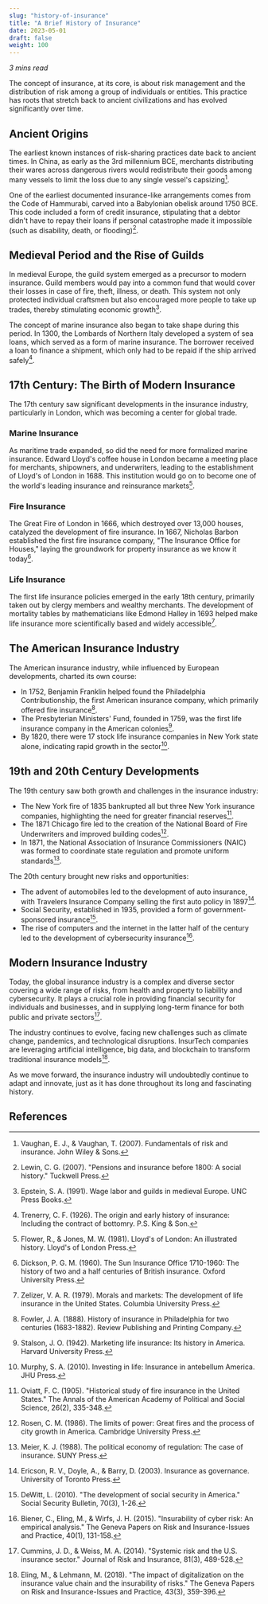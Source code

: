 ```yaml
--- 
slug: "history-of-insurance"
title: "A Brief History of Insurance"
date: 2023-05-01
draft: false 
weight: 100
--- 
```


*3 mins read*

The concept of insurance, at its core, is about risk management and the distribution of risk among a group of individuals or entities. This practice has roots that stretch back to ancient civilizations and has evolved significantly over time.

## Ancient Origins

The earliest known instances of risk-sharing practices date back to ancient times. In China, as early as the 3rd millennium BCE, merchants distributing their wares across dangerous rivers would redistribute their goods among many vessels to limit the loss due to any single vessel's capsizing[^1].

One of the earliest documented insurance-like arrangements comes from the Code of Hammurabi, carved into a Babylonian obelisk around 1750 BCE. This code included a form of credit insurance, stipulating that a debtor didn't have to repay their loans if personal catastrophe made it impossible (such as disability, death, or flooding)[^2]. 

## Medieval Period and the Rise of Guilds

In medieval Europe, the guild system emerged as a precursor to modern insurance. Guild members would pay into a common fund that would cover their losses in case of fire, theft, illness, or death. This system not only protected individual craftsmen but also encouraged more people to take up trades, thereby stimulating economic growth[^3].

The concept of marine insurance also began to take shape during this period. In 1300, the Lombards of Northern Italy developed a system of sea loans, which served as a form of marine insurance. The borrower received a loan to finance a shipment, which only had to be repaid if the ship arrived safely[^4].

## 17th Century: The Birth of Modern Insurance

The 17th century saw significant developments in the insurance industry, particularly in London, which was becoming a center for global trade.

### Marine Insurance
As maritime trade expanded, so did the need for more formalized marine insurance. Edward Lloyd's coffee house in London became a meeting place for merchants, shipowners, and underwriters, leading to the establishment of Lloyd's of London in 1688. This institution would go on to become one of the world's leading insurance and reinsurance markets[^5].

### Fire Insurance
The Great Fire of London in 1666, which destroyed over 13,000 houses, catalyzed the development of fire insurance. In 1667, Nicholas Barbon established the first fire insurance company, "The Insurance Office for Houses," laying the groundwork for property insurance as we know it today[^6].

### Life Insurance
The first life insurance policies emerged in the early 18th century, primarily taken out by clergy members and wealthy merchants. The development of mortality tables by mathematicians like Edmond Halley in 1693 helped make life insurance more scientifically based and widely accessible[^7].

## The American Insurance Industry

The American insurance industry, while influenced by European developments, charted its own course:

- In 1752, Benjamin Franklin helped found the Philadelphia Contributionship, the first American insurance company, which primarily offered fire insurance[^8].
- The Presbyterian Ministers' Fund, founded in 1759, was the first life insurance company in the American colonies[^9].
- By 1820, there were 17 stock life insurance companies in New York state alone, indicating rapid growth in the sector[^10].

## 19th and 20th Century Developments

The 19th century saw both growth and challenges in the insurance industry:

- The New York fire of 1835 bankrupted all but three New York insurance companies, highlighting the need for greater financial reserves[^11].
- The 1871 Chicago fire led to the creation of the National Board of Fire Underwriters and improved building codes[^12].
- In 1871, the National Association of Insurance Commissioners (NAIC) was formed to coordinate state regulation and promote uniform standards[^13].

The 20th century brought new risks and opportunities:

- The advent of automobiles led to the development of auto insurance, with Travelers Insurance Company selling the first auto policy in 1897[^14].
- Social Security, established in 1935, provided a form of government-sponsored insurance[^15].
- The rise of computers and the internet in the latter half of the century led to the development of cybersecurity insurance[^16].

## Modern Insurance Industry

Today, the global insurance industry is a complex and diverse sector covering a wide range of risks, from health and property to liability and cybersecurity. It plays a crucial role in providing financial security for individuals and businesses, and in supplying long-term finance for both public and private sectors[^17].

The industry continues to evolve, facing new challenges such as climate change, pandemics, and technological disruptions. InsurTech companies are leveraging artificial intelligence, big data, and blockchain to transform traditional insurance models[^18].

As we move forward, the insurance industry will undoubtedly continue to adapt and innovate, just as it has done throughout its long and fascinating history.

## References

[^1]: Vaughan, E. J., & Vaughan, T. (2007). Fundamentals of risk and insurance. John Wiley & Sons.

[^2]: Lewin, C. G. (2007). "Pensions and insurance before 1800: A social history." Tuckwell Press.

[^3]: Epstein, S. A. (1991). Wage labor and guilds in medieval Europe. UNC Press Books.

[^4]: Trenerry, C. F. (1926). The origin and early history of insurance: Including the contract of bottomry. P.S. King & Son.

[^5]: Flower, R., & Jones, M. W. (1981). Lloyd's of London: An illustrated history. Lloyd's of London Press.

[^6]: Dickson, P. G. M. (1960). The Sun Insurance Office 1710-1960: The history of two and a half centuries of British insurance. Oxford University Press.

[^7]: Zelizer, V. A. R. (1979). Morals and markets: The development of life insurance in the United States. Columbia University Press.

[^8]: Fowler, J. A. (1888). History of insurance in Philadelphia for two centuries (1683-1882). Review Publishing and Printing Company.

[^9]: Stalson, J. O. (1942). Marketing life insurance: Its history in America. Harvard University Press.

[^10]: Murphy, S. A. (2010). Investing in life: Insurance in antebellum America. JHU Press.

[^11]: Oviatt, F. C. (1905). "Historical study of fire insurance in the United States." The Annals of the American Academy of Political and Social Science, 26(2), 335-348.

[^12]: Rosen, C. M. (1986). The limits of power: Great fires and the process of city growth in America. Cambridge University Press.

[^13]: Meier, K. J. (1988). The political economy of regulation: The case of insurance. SUNY Press.

[^14]: Ericson, R. V., Doyle, A., & Barry, D. (2003). Insurance as governance. University of Toronto Press.

[^15]: DeWitt, L. (2010). "The development of social security in America." Social Security Bulletin, 70(3), 1-26.

[^16]: Biener, C., Eling, M., & Wirfs, J. H. (2015). "Insurability of cyber risk: An empirical analysis." The Geneva Papers on Risk and Insurance-Issues and Practice, 40(1), 131-158.

[^17]: Cummins, J. D., & Weiss, M. A. (2014). "Systemic risk and the U.S. insurance sector." Journal of Risk and Insurance, 81(3), 489-528.

[^18]: Eling, M., & Lehmann, M. (2018). "The impact of digitalization on the insurance value chain and the insurability of risks." The Geneva Papers on Risk and Insurance-Issues and Practice, 43(3), 359-396.

